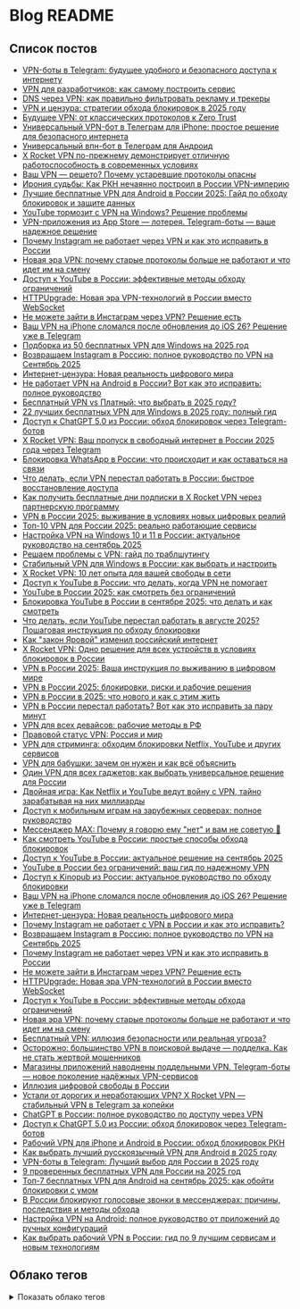# Blog README

## Список постов
- [VPN-боты в Telegram: будущее удобного и безопасного доступа к интернету](content/posts/vpn-bots-telegram-future-secure-internet.md)
- [VPN для разработчиков: как самому построить сервис](content/posts/vpn-for-developers-build-own-service.md)
- [DNS через VPN: как правильно фильтровать рекламу и трекеры](content/posts/dns-vpn-ad-blocking-guide.md)
- [VPN и цензура: стратегии обхода блокировок в 2025 году](content/posts/vpn-censorship-bypass-strategies-2025.md)
- [Будущее VPN: от классических протоколов к Zero Trust](content/posts/vpn-future-zero-trust-protocols.md)
- [Универсальный VPN-бот в Телеграм для iPhone: простое решение для безопасного интернета](content/posts/universal-vpn-telegram-bot-iphone.md)
- [Универсальный впн-бот в Телеграм для Андроид](content/posts/universal-vpn-bot-telegram-android.md)
- [X Rocket VPN по-прежнему демонстрирует отличную работоспособность в современных условиях](content/posts/x-rocket-vpn-stable-performance-modern-conditions.md)
- [Ваш VPN — решето? Почему устаревшие протоколы опасны](content/posts/vpn-outdated-protocols-security-risks.md)
- [Ирония судьбы: Как РКН нечаянно построил в России VPN-империю](content/posts/rkn-vpn-technologies-funny-development-story.md)
- [Лучшие бесплатные VPN для Android в России 2025: Гайд по обходу блокировок и защите данных](content/posts/top-free-vpn-android-russia-2025.md)
- [YouTube тормозит с VPN на Windows? Решение проблемы](content/posts/youtube-vpn-windows-fix.md)
- [VPN-приложения из App Store — лотерея. Telegram-боты — ваше надежное решение](content/posts/telegram-bots-vs-app-store-vpn.md)
- [Почему Instagram не работает через VPN и как это исправить в России](content/posts/instagram-ne-rabotaet-s-vpn-reshenie-problem-blokirovki.md)
- [Новая эра VPN: почему старые протоколы больше не работают и что идет им на смену](content/posts/future-vpn-next-generation-protocols.md)
- [Доступ к YouTube в России: эффективные методы обходу ограничений](content/posts/how-to-watch-youtube-in-russia.md)
- [HTTPUpgrade: Новая эра VPN-технологий в России вместо WebSocket](content/posts/httpupgrade-websocket-vpn-russia.md)
- [Не можете зайти в Инстаграм через VPN? Решение есть](content/posts/instagram-blokirovka-russia-reshenie.md)
- [Ваш VPN на iPhone сломался после обновления до iOS 26? Решение уже в Telegram](content/posts/ios-26-breaks-vpn-apps-telegram-bots-solution.md)
- [Подборка из 50 бесплатных VPN для Windows на 2025 год](content/posts/50-top-free-vpn-windows-2025.md)
- [Возвращаем Instagram в Россию: полное руководство по VPN на Сентябрь 2025](content/posts/instagram-russia-vpn-september-2025.md)
- [Интернет-цензура: Новая реальность цифрового мира](content/posts/internet-censorship-modern-reality.md)
- [Не работает VPN на Android в России? Вот как это исправить: полное руководство](content/posts/android-vpn-russia-working-guide.md)
- [Бесплатный VPN vs Платный: что выбрать в 2025 году?](content/posts/free-vs-paid-vpn-2025-guide.md)
- [22 лучших бесплатных VPN для Windows в 2025 году: полный гид](content/posts/top-22-free-vpn-windows-2025.md)
- [Доступ к ChatGPT 5.0 из России: обход блокировок через Telegram-ботов](content/posts/chatgpt-5-russia-telegram-bot-vpn.md)
- [X Rocket VPN: Ваш пропуск в свободный интернет в России 2025 года через Telegram](content/posts/x-rocket-vpn-telegram-bot-russia-2025.md)
- [Блокировка WhatsApp в России: что происходит и как оставаться на связи](content/posts/whatsapp-blokirovka-rossiya-reshenie.md)
- [Что делать, если VPN перестал работать в России: быстрое восстановление доступа](content/posts/vpn-ne-rabotaet-v-rossii-vosstanovlenie.md)
- [Как получить бесплатные дни подписки в X Rocket VPN через партнерскую программу](content/posts/x-rocket-vpn-partner-program-free-days.md)
- [VPN в России 2025: выживание в условиях новых цифровых реалий](content/posts/vpn-russia-2025-new-challenges.md)
- [Топ-10 VPN для России 2025: реально работающие сервисы](content/posts/top-10-vpn-russia-2025.md)
- [Настройка VPN на Windows 10 и 11 в России: актуальное руководство на сентябрь 2025](content/posts/vpn-windows-10-11-russia-2025-guide.md)
- [Решаем проблемы с VPN: гайд по траблшутингу](content/posts/vpn-problems-solutions-troubleshooting.md)
- [Стабильный VPN для Windows в России: как выбрать и настроить](content/posts/reliable-vpn-windows-russia-works.md)
- [X Rocket VPN: 10 лет опыта для вашей свободы в сети](content/posts/x-rocket-vpn-10-years-experience.md)
- [Доступ к YouTube в России: что делать, когда VPN не помогает](content/posts/kak-smotret-youtube-v-rossii.md)
- [YouTube в России 2025: как смотреть без ограничений](content/posts/youtube-russia-2025-guide.md)
- [Блокировка YouTube в России в сентябре 2025: что делать и как смотреть](content/posts/youtube-august-2025-block.md)
- [Что делать, если YouTube перестал работать в августе 2025? Пошаговая инструкция по обходу блокировки](content/posts/youtube-ne-rabotaet-august-2025-kak-obojti-blokirovku.md)
- [Как "закон Яровой" изменил российский интернет](content/posts/yarovaya-law-runet-impact.md)
- [X Rocket VPN: Одно решение для всех устройств в условиях блокировок в России](content/posts/x-rocket-vpn-universal-solution-russia.md)
- [VPN в России 2025: Ваша инструкция по выживанию в цифровом мире](content/posts/vpn-russia-privacy-surveillance-2025.md)
- [VPN в России 2025: блокировки, риски и рабочие решения](content/posts/vpn-russia-situation-2025.md)
- [VPN в России в 2025: что нового и как с этим жить](content/posts/vpn-news-russia-2025.md)
- [VPN в России перестал работать? Вот как это исправить за пару минут](content/posts/vpn-ne-rabotaet-v-rossii-2-minuty.md)
- [VPN для всех девайсов: рабочие методы в РФ](content/posts/vpn-na-vseh-platformah-rabotayushchie-sposoby-rossiya.md)
- [Правовой статус VPN: Россия и мир](content/posts/vpn-legal-status-russia-worldwide.md)
- [VPN для стриминга: обходим блокировки Netflix, YouTube и других сервисов](content/posts/vpn-for-streaming-unlock-netflix-youtube.md)
- [VPN для бабушки: зачем он нужен и как всё объяснить](content/posts/vpn-for-russian-grandmas.md)
- [Один VPN для всех гаджетов: как выбрать универсальное решение для России](content/posts/razblokirovaem-instagram-v-rossii-pravilno.md)
- [Двойная игра: Как Netflix и YouTube ведут войну с VPN, тайно зарабатывая на них миллиарды](content/posts/netflix-youtube-vpn-paradox.md)
- [Доступ к мобильным играм на зарубежных серверах: полное руководство](content/posts/mobile-games-foreign-servers-vpn.md)
- [Мессенджер MAX: Почему я говорю ему "нет" и вам не советую 🚫](content/posts/max-messenger-privacy-myth-exposed.md)
- [Как смотреть YouTube в России: простые способы обхода блокировок](content/posts/kak-smotret-youtube-v-rossii.md)
- [Доступ к YouTube в России: актуальное решение на сентябрь 2025](content/posts/kak-smotret-youtube-v-rossii-reshenie-na-sentjabr-2025-goda.md)
- [YouTube в России без ограничений: ваш гид по надежному VPN](content/posts/kak-smotret-youtube-v-rossii-cherez-vpn.md)
- [Доступ к Kinopub из России: актуальное руководство по обходу блокировки](content/posts/kak-smotret-kinopub-v-rossii-vpn.md)
- [Ваш VPN на iPhone сломался после обновления до iOS 26? Решение уже в Telegram](content/posts/ios-26-breaks-vpn-apps-telegram-bots-solution.md)
- [Интернет-цензура: Новая реальность цифрового мира](content/posts/internet-censorship-modern-reality.md)
- [Почему Instagram не работает с VPN в России и как это исправить?](content/posts/instagram-vpn-russia-vless-solution.md)
- [Возвращаем Instagram в Россию: полное руководство по VPN на Сентябрь 2025](content/posts/instagram-russia-vpn-september-2025.md)
- [Почему Instagram не работает через VPN и как это исправить в России](content/posts/instagram-ne-rabotaet-s-vpn-reshenie-problem-blokirovki.md)
- [Не можете зайти в Инстаграм через VPN? Решение есть](content/posts/instagram-blokirovka-russia-reshenie.md)
- [HTTPUpgrade: Новая эра VPN-технологий в России вместо WebSocket](content/posts/httpupgrade-websocket-vpn-russia.md)
- [Доступ к YouTube в России: эффективные методы обхода ограничений](content/posts/how-to-watch-youtube-in-russia.md)
- [Новая эра VPN: почему старые протоколы больше не работают и что идет им на смену](content/posts/future-vpn-next-generation-protocols.md)
- [Бесплатный VPN: иллюзия безопасности или реальная угроза?](content/posts/free-vpn-security-risks.md)
- [Осторожно: большинство VPN в поисковой выдаче — подделка. Как не стать жертвой мошенников](content/posts/fake-vpn-services-in-search-results.md)
- [Магазины приложений наводнены поддельными VPN. Telegram-боты — новое поколение надёжных VPN-сервисов](content/posts/fake-vpn-apps-vs-telegram-bots.md)
- [Иллюзия цифровой свободы в России](content/posts/digital-freedom-russia-myth.md)
- [Устали от дорогих и неработающих VPN? X Rocket VPN — стабильный VPN в Telegram за копейки](content/posts/cheap-working-vpn-telegram-bot-russia.md)
- [ChatGPT в России: полное руководство по доступу через VPN](content/posts/chatgpt-russia-vpn-access.md)
- [Доступ к ChatGPT 5.0 из России: обход блокировок через Telegram-ботов](content/posts/chatgpt-5-russia-telegram-bot-vpn.md)
- [Рабочий VPN для iPhone и Android в России: обход блокировок РКН](content/posts/best-vpn-iphone-android-russia-working.md)
- [Как выбрать лучший русскоязычный VPN для Android в 2025 году](content/posts/best-vpn-android-russian.md)
- [VPN-боты в Telegram: Лучший выбор для России в 2025 году](content/posts/best-telegram-vpn-bots-2025-russia.md)
- [9 проверенных бесплатных VPN для России на 2025 год](content/posts/best-free-vpn-russia-2025-nine.md)
- [Топ-7 бесплатных VPN для Android на сентябрь 2025: как обойти блокировки с умом](content/posts/best-7-free-vpn-android-2025.md)
- [В России блокируют голосовые звонки в мессенджерах: причины, последствия и методы обхода](content/posts/ban-voice-calls-messengers-in-russia.md)
- [Настройка VPN на Android: полное руководство от приложений до ручных конфигураций](content/posts/android-vpn-setup-guide.md)
- [Как выбрать рабочий VPN в России: гид по 9 лучшим сервисам и новым технологиям](content/posts/9-proven-vpn-services-russia-review.md)

## Облако тегов
<details>
<summary>Показать облако тегов</summary>

| Тег | Кол-во |
| --- | ---: |
| VPN | 100 |
| VLESS | 54 |
| Россия | 52 |
| 2025 | 48 |
| Блокировки | 42 |
| Russia | 36 |
| обход блокировок | 32 |
| ВПН | 32 |
| Актуально | 32 |
| безопасность | 31 |
| DPI | 24 |
| Telegram | 22 |
| блокировки | 18 |
| YouTube | 14 |
| приватность | 12 |
| Android | 10 |
| интернет-свобода | 9 |
| стриминг | 7 |
| Windows | 7 |
| боты | 6 |
| X Rocket VPN | 6 |
| РКН | 5 |
| WireGuard | 5 |

</details>